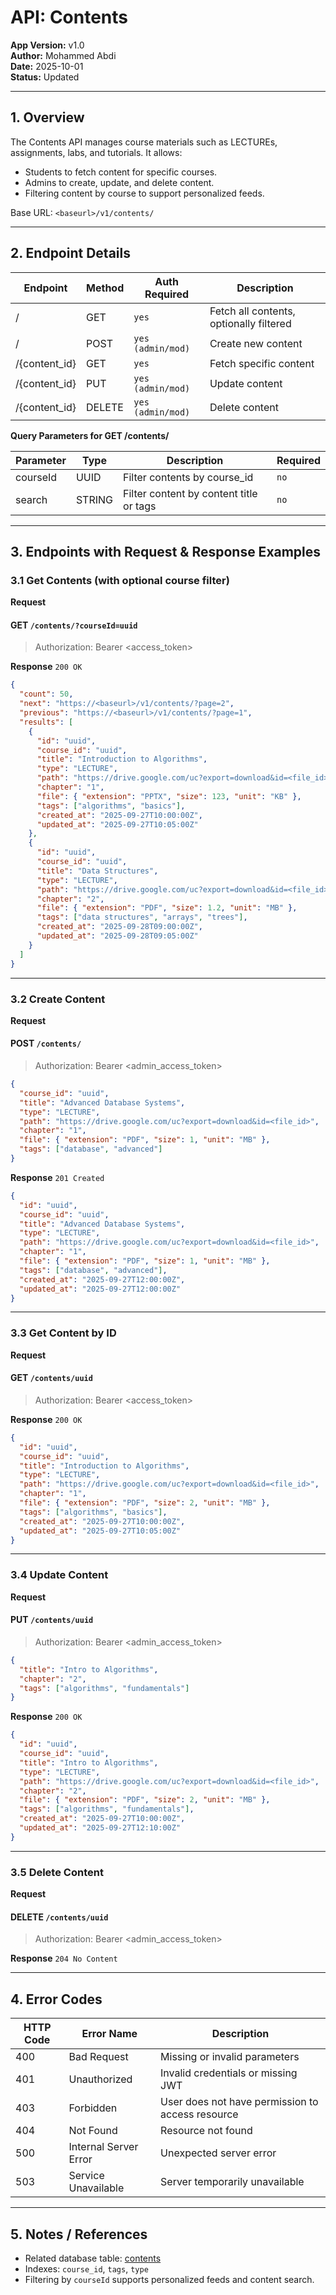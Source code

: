 # API: Contents

**App Version:** v1.0  
**Author:** Mohammed Abdi  
**Date:** 2025-10-01  
**Status:** Updated

---

## 1. Overview

The Contents API manages course materials such as LECTUREs, assignments, labs, and tutorials. It allows:

- Students to fetch content for specific courses.
- Admins to create, update, and delete content.
- Filtering content by course to support personalized feeds.

Base URL: `<baseurl>/v1/contents/`

---

## 2. Endpoint Details

| Endpoint      | Method | Auth Required     | Description                             |
| ------------- | ------ | ----------------- | --------------------------------------- |
| /             | GET    | `yes`             | Fetch all contents, optionally filtered |
| /             | POST   | `yes (admin/mod)` | Create new content                      |
| /{content_id} | GET    | `yes`             | Fetch specific content                  |
| /{content_id} | PUT    | `yes (admin/mod)` | Update content                          |
| /{content_id} | DELETE | `yes (admin/mod)` | Delete content                          |

**Query Parameters for GET /contents/**

| Parameter | Type   | Description                             | Required |
| --------- | ------ | --------------------------------------- | -------- |
| courseId  | UUID   | Filter contents by course_id            | `no`     |
| search    | STRING | Filter content by content title or tags | `no`     |

---

## 3. Endpoints with Request & Response Examples

### 3.1 Get Contents (with optional course filter)

**Request**

#### GET `/contents/?courseId=uuid`

> Authorization: Bearer <access_token>

**Response** `200 OK`

```json
{
  "count": 50,
  "next": "https://<baseurl>/v1/contents/?page=2",
  "previous": "https://<baseurl>/v1/contents/?page=1",
  "results": [
    {
      "id": "uuid",
      "course_id": "uuid",
      "title": "Introduction to Algorithms",
      "type": "LECTURE",
      "path": "https://drive.google.com/uc?export=download&id=<file_id>",
      "chapter": "1",
      "file": { "extension": "PPTX", "size": 123, "unit": "KB" },
      "tags": ["algorithms", "basics"],
      "created_at": "2025-09-27T10:00:00Z",
      "updated_at": "2025-09-27T10:05:00Z"
    },
    {
      "id": "uuid",
      "course_id": "uuid",
      "title": "Data Structures",
      "type": "LECTURE",
      "path": "https://drive.google.com/uc?export=download&id=<file_id>",
      "chapter": "2",
      "file": { "extension": "PDF", "size": 1.2, "unit": "MB" },
      "tags": ["data structures", "arrays", "trees"],
      "created_at": "2025-09-28T09:00:00Z",
      "updated_at": "2025-09-28T09:05:00Z"
    }
  ]
}
```

---

### 3.2 Create Content

**Request**

#### POST `/contents/`

> Authorization: Bearer <admin_access_token>

```json
{
  "course_id": "uuid",
  "title": "Advanced Database Systems",
  "type": "LECTURE",
  "path": "https://drive.google.com/uc?export=download&id=<file_id>",
  "chapter": "1",
  "file": { "extension": "PDF", "size": 1, "unit": "MB" },
  "tags": ["database", "advanced"]
}
```

**Response** `201 Created`

```json
{
  "id": "uuid",
  "course_id": "uuid",
  "title": "Advanced Database Systems",
  "type": "LECTURE",
  "path": "https://drive.google.com/uc?export=download&id=<file_id>",
  "chapter": "1",
  "file": { "extension": "PDF", "size": 1, "unit": "MB" },
  "tags": ["database", "advanced"],
  "created_at": "2025-09-27T12:00:00Z",
  "updated_at": "2025-09-27T12:00:00Z"
}
```

---

### 3.3 Get Content by ID

**Request**

#### GET `/contents/uuid`

> Authorization: Bearer <access_token>

**Response** `200 OK`

```json
{
  "id": "uuid",
  "course_id": "uuid",
  "title": "Introduction to Algorithms",
  "type": "LECTURE",
  "path": "https://drive.google.com/uc?export=download&id=<file_id>",
  "chapter": "1",
  "file": { "extension": "PDF", "size": 2, "unit": "MB" },
  "tags": ["algorithms", "basics"],
  "created_at": "2025-09-27T10:00:00Z",
  "updated_at": "2025-09-27T10:05:00Z"
}
```

---

### 3.4 Update Content

**Request**

#### PUT `/contents/uuid`

> Authorization: Bearer <admin_access_token>

```json
{
  "title": "Intro to Algorithms",
  "chapter": "2",
  "tags": ["algorithms", "fundamentals"]
}
```

**Response** `200 OK`

```json
{
  "id": "uuid",
  "course_id": "uuid",
  "title": "Intro to Algorithms",
  "type": "LECTURE",
  "path": "https://drive.google.com/uc?export=download&id=<file_id>",
  "chapter": "2",
  "file": { "extension": "PDF", "size": 2, "unit": "MB" },
  "tags": ["algorithms", "fundamentals"],
  "created_at": "2025-09-27T10:00:00Z",
  "updated_at": "2025-09-27T12:10:00Z"
}
```

---

### 3.5 Delete Content

**Request**

#### DELETE `/contents/uuid`

> Authorization: Bearer <admin_access_token>

**Response** `204 No Content`

---

## 4. Error Codes

| HTTP Code | Error Name            | Description                                      |
| --------- | --------------------- | ------------------------------------------------ |
| 400       | Bad Request           | Missing or invalid parameters                    |
| 401       | Unauthorized          | Invalid credentials or missing JWT               |
| 403       | Forbidden             | User does not have permission to access resource |
| 404       | Not Found             | Resource not found                               |
| 500       | Internal Server Error | Unexpected server error                          |
| 503       | Service Unavailable   | Server temporarily unavailable                   |

---

## 5. Notes / References

- Related database table: [contents](../architecture/database-schema.md/#6-contents)
- Indexes: `course_id`, `tags`, `type`
- Filtering by `courseId` supports personalized feeds and content search.
